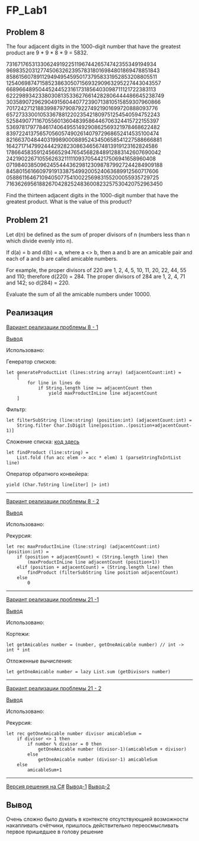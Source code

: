 # FP_Lab1

## Problem 8
The four adjacent digits in the 
1000-digit number that have the greatest product are 9 * 9 * 8 * 9 = 5832.

73167176531330624919225119674426574742355349194934
96983520312774506326239578318016984801869478851843
85861560789112949495459501737958331952853208805511
12540698747158523863050715693290963295227443043557
66896648950445244523161731856403098711121722383113
62229893423380308135336276614282806444486645238749
30358907296290491560440772390713810515859307960866
70172427121883998797908792274921901699720888093776
65727333001053367881220235421809751254540594752243
52584907711670556013604839586446706324415722155397
53697817977846174064955149290862569321978468622482
83972241375657056057490261407972968652414535100474
82166370484403199890008895243450658541227588666881
16427171479924442928230863465674813919123162824586
17866458359124566529476545682848912883142607690042
24219022671055626321111109370544217506941658960408
07198403850962455444362981230987879927244284909188
84580156166097919133875499200524063689912560717606
05886116467109405077541002256983155200055935729725
71636269561882670428252483600823257530420752963450

Find the thirteen adjacent digits in the 
1000-digit number that have the greatest product. What is the value of this product?

## Problem 21

Let d(n) be defined as the sum of proper divisors of n (numbers less than n which divide evenly into n).

If d(a) = b and d(b) = a, where  a <> b, then a and b are an amicable pair and each of a and b are called amicable numbers.

For example, the proper divisors of 220 are 1, 2, 4, 5, 10, 11, 20, 22, 44, 55 and 110; therefore d(220) = 284. The proper divisors of 284 are 1, 2, 4, 71 and 142; so d(284) = 220.

Evaluate the sum of all the amicable numbers under 10000.

## Реализация

[Вариант реализации проблемы 8 - 1](./FP_Lab1/FoldFitler.fs)

[Вывод](./FP_Lab1/bin/Debug/net8.0/output1.txt)

Использовано: 

Генератор списков:
```
let generateProductList (lines:string array) (adjacentCount:int) = 
    [
        for line in lines do
            if String.length line >= adjacentCount then
                yield maxProductInLine line adjacentCount
    ]
```
Фильтр:
```
let filterSubString (line:string) (position:int) (adjacentCount:int) =
    String.filter Char.IsDigit line[position..(position+adjacentCount-1)]
```
Сложение списка: [код здесь](./FP_Lab1/General.fs)
```
let findProduct (line:string) =
    List.fold (fun acc elem -> acc * elem) 1 (parseStringToIntList line)
```
Оператор обратного конвейера:
```
yield (Char.ToString line[iter] |> int)
```

---
[Вариант реализации проблемы 8 - 2](./FP_Lab1/Recursions.fs)

[Вывод](./FP_Lab1/bin/Debug/net8.0/output2.txt)

Использовано:

Рекурсия:
```
let rec maxProductInLine (line:string) (adjacentCount:int) (position:int) =
    if (position + adjacentCount) < (String.length line) then
        (maxProductInLine line adjacentCount (position+1))
    elif (position + adjacentCount) = (String.length line) then
        findProduct (filterSubString line position adjacentCount)
    else
        0
```
---
[Вариант реализации проблемы 21 -1](./FP_Lab1/Task2Normal.fs)

[Вывод](./FP_Lab1/bin/Debug/net8.0/output3.txt)

Использовано:

Кортежи:
```
let getAmicables number = (number, getOneAmicable number) // int -> int * int
```
Отложенные вычисления:
```
let getOneAmicable number = lazy List.sum (getDivisors number)
```
---
[Вариант реализации проблемы 21 - 2](./FP_Lab1/Task2Recursion.fs)

[Вывод](./FP_Lab1/bin/Debug/net8.0/output4.txt)

Использовано:

Рекурсия:
```
let rec getOneAmicable number divisor amicableSum = 
    if divisor <> 1 then
        if number % divisor = 0 then
            getOneAmicable number (divisor-1)(amicableSum + divisor)
        else
            getOneAmicable number (divisor-1) amicableSum
    else
        amicableSum+1
```
---

[Версия решения на C#](./CSharp/Program.cs)
[Вывод-1](./CSharp/bin/Debug/net8.0/output1.txt)
[Вывод-2](./CSharp/bin/Debug/net8.0/output2.txt)

## Вывод
Очень сложно было думать в контексте отсутствующией возможности накапливать счётчики, пришлось действительно переосмысливать первое пришедшее в голову решение 